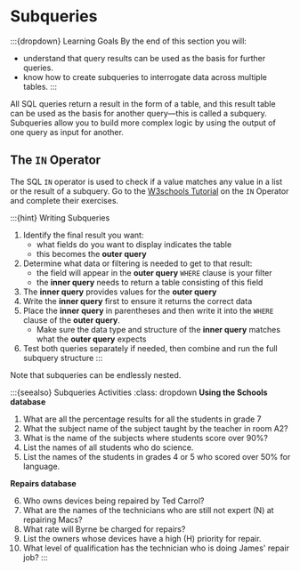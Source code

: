 # Subqueries

:::{dropdown} Learning Goals
By the end of this section you will:
- understand that query results can be used as the basis for further queries.
- know how to create subqueries to interrogate data across multiple tables.
:::

All SQL queries return a result in the form of a table, and this result table can be used as the basis for another query—this is called a subquery. Subqueries allow you to build more complex logic by using the output of one query as input for another.

## The `IN` Operator

The SQL `IN` operator is used to check if a value matches any value in a list or the result of a subquery. Go to the [W3schools Tutorial](https://www.w3schools.com/sql/sql_in.asp) on the `IN` Operator and complete their exercises.

:::{hint} Writing Subqueries
1. Identify the final result you want:
   - what fields do you want to display indicates the table
   - this becomes the **outer query**
2. Determine what data or filtering is needed to get to that result:
   - the field will appear in the **outer query** `WHERE` clause is your filter
   - the **inner query** needs to return a table consisting of this field
3. The **inner query** provides values for the **outer query**
4. Write the **inner query** first to ensure it returns the correct data
5. Place the **inner query** in parentheses and then write it into the `WHERE` clause of the **outer query**.
   - Make sure the data type and structure of the **inner query** matches what the **outer query** expects
6. Test both queries separately if needed, then combine and run the full subquery structure
:::

Note that subqueries can be endlessly nested.

:::{seealso} Subqueries Activities
:class: dropdown
**Using the Schools database**

1. What are all the percentage results for all the students in grade 7
2. What the subject name of the subject taught by the teacher in room A2?
3. What is the name of the subjects where students score over 90%?
4. List the names of all students who do science.
5. List the names of the students in grades 4 or 5 who scored over 50% for language.

**Repairs database**

6. Who owns devices being repaired by Ted Carrol?
7. What are the names of the technicians who are still not expert (N) at repairing Macs?
8. What rate will Byrne be charged for repairs?
9. List the owners whose devices have a high (H) priority for repair.
10.  What level of qualification has the technician who is doing James' repair job?
:::
